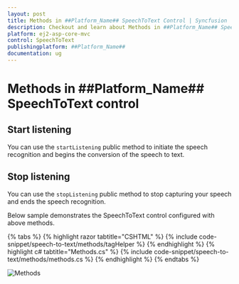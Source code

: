 ```yaml
---
layout: post
title: Methods in ##Platform_Name## SpeechToText Control | Syncfusion
description: Checkout and learn about Methods in ##Platform_Name## SpeechToText control of Syncfusion Essential JS 2 and more.
platform: ej2-asp-core-mvc
control: SpeechToText
publishingplatform: ##Platform_Name##
documentation: ug
---
```


# Methods in ##Platform_Name## SpeechToText control

## Start listening

You can use the `startListening` public method to initiate the speech recognition and begins the conversion of the speech to text.

## Stop listening

You can use the `stopListening` public method to stop capturing your speech and ends the speech recognition.

Below sample demonstrates the SpeechToText control configured with above methods.

{% tabs %}
{% highlight razor tabtitle="CSHTML" %}
{% include code-snippet/speech-to-text/methods/tagHelper %}
{% endhighlight %}
{% highlight c# tabtitle="Methods.cs" %}
{% include code-snippet/speech-to-text/methods/methods.cs %}
{% endhighlight %}
{% endtabs %}

![Methods](images/methods.png)